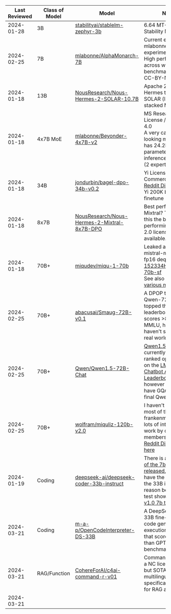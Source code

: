 
| Last Reviewed | Class of Model | Model                                                                                                             | Notes                                                                                                                                                                                                                                                                                                                                 |
| ------------- | -------------- | ----------------------------------------------------------------------------------------------------------------- | ------------------------------------------------------------------------------------------------------------------------------------------------------------------------------------------------------------------------------------------------------------------------------------------------------------------------------------- |
| 2024-01-28    | 3B             | [stabilityai/stablelm-zephyr-3b](https://huggingface.co/stabilityai/stablelm-zephyr-3b)                           | 6.64 MT-Bench<br>Stability NC License                                                                                                                                                                                                                                                                                                 |
| 2024-02-25    | 7B             | [mlabonne/AlphaMonarch-7B](https://huggingface.co/mlabonne/AlphaMonarch-7B)                                       | Current endpoint of mlabonne's merging experiments.<br>High performing across wide range of benchmarks<br>CC-BY-NC 4.0                                                                                                                                                                                                                |
| 2024-01-18    | 13B            | [NousResearch/Nous-Hermes-2-SOLAR-10.7B](https://huggingface.co/NousResearch/Nous-Hermes-2-SOLAR-10.7B)           | Apache 2.0<br>Hermes tune of SOLAR (layer stacked Mistral 7B)                                                                                                                                                                                                                                                                         |
| 2024-01-18    | 4x7B MoE       | [mlabonne/Beyonder-4x7B-v2](https://huggingface.co/mlabonne/Beyonder-4x7B-v2)                                     | MS Research License / CC-BY-NC 4.0<br>A very capable looking model that has 24.2B parameters, but inferences at ~12B (2 experts)                                                                                                                                                                                                      |
| 2024-01-18    | 34B            | [jondurbin/bagel-dpo-34b-v0.2](https://huggingface.co/jondurbin/bagel-dpo-34b-v0.2)                               | Yi License (Instant Commercial)<br>[Reddit Discussion](https://www.reddit.com/r/LocalLLaMA/comments/18w8hfw/bagel_34b_dpo_yi_200k_finetuned_on_everything/)<br>Yi 200K based finetune                                                                                                                                                 |
| 2024-01-18    | 8x7B           | [NousResearch/Nous-Hermes-2-Mixtral-8x7B-DPO](https://huggingface.co/NousResearch/Nous-Hermes-2-Mixtral-8x7B-DPO) | Best performing Mixtral? That'd make this the best performing Apache 2.0 licensed model available.                                                                                                                                                                                                                                    |
| 2024-01-18    | 70B+           | [miqudev/miqu-1-70b](https://huggingface.co/miqudev/miqu-1-70b)                                                   | Leaked alpha of mistral-medium<br>fp16 dequant here: [152334H/miqu-1-70b-sf](https://huggingface.co/152334H/miqu-1-70b-sf)<br>See also this [test of various miqu models](https://www.reddit.com/r/LocalLLaMA/comments/1aix93e/llm_comparisontest_miqu_miqu_miqu_miquella_maid/)                                                      |
| 2024-02-25    | 70B+           | [abacusai/Smaug-72B-v0.1](https://huggingface.co/abacusai/Smaug-72B-v0.1)                                         | A DPOP tune of Qwen-72B (1.0) - topped the HF leaderboards and scores >80 on MMLU, however haven't seen much real world reporting.                                                                                                                                                                                                    |
| 2024-02-25    | 70B+           | [Qwen/Qwen1.5-72B-Chat](https://huggingface.co/Qwen/Qwen1.5-72B-Chat)                                             | [Qwen1.5](https://qwenlm.github.io/blog/qwen1.5/) 72B is currently the highest ranked open model on the [LMSYS Chatbot Arena Leaderboard](https://huggingface.co/spaces/lmsys/chatbot-arena-leaderboard), however it doesn't have GQA atm (the final Qwen2 will...)                                                                   |
| 2024-02-25    | 70B+           | [wolfram/miquliz-120b-v2.0](https://huggingface.co/wolfram/miquliz-120b-v2.0)                                     | I haven't tried out most of the 120B frankenmerges, but lots of interesting work by community members there<br>[Reddit Discussion here](https://www.reddit.com/r/LocalLLaMA/comments/1apc85r/new_and_improved_goliathlike_model_miquliz_120b/)                                                                                        |
| 2024-01-19    | Coding         | [deepseek-ai/deepseek-coder-33b-instruct](https://huggingface.co/deepseek-ai/deepseek-coder-33b-instruct)         | There is also a [v1.5 of the 7b just released](https://huggingface.co/deepseek-ai/deepseek-coder-7b-instruct-v1.5), but if you have the resources the 33B is going to reason better (recent test shows [even the v1.0 7b to be great](https://www.reddit.com/r/LocalLLaMA/comments/19fc4uf/baseline_benchmark_for_17_coding_models/)) |
| 2024-03-21    | Coding         | [m-a-p/OpenCodeInterpreter-DS-33B](https://huggingface.co/m-a-p/OpenCodeInterpreter-DS-33B)                       | A DeepSeek Coder 33B fine-tune w/ code generation execution/refinement that scores higher than GPT4 CI (!) on benchmarks                                                                                                                                                                                                              |
| 2024-03-21    | RAG/Function   | [CohereForAI/c4ai-command-r-v01](https://huggingface.co/CohereForAI/c4ai-command-r-v01)                           | Command-R 35B is a NC licensed model, but SOTA multilingual model specifically trained for RAG and tool use                                                                                                                                                                                                                           |
| 2024-03-21    |                |                                                                                                                   |                                                                                                                                                                                                                                                                                                                                       |
